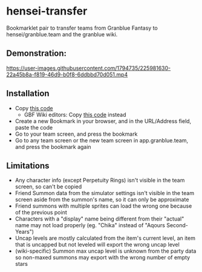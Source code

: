 # hensei-transfer

Bookmarklet pair to transfer teams from Granblue Fantasy to hensei/granblue.team
and the granblue wiki.

## Demonstration:

https://user-images.githubusercontent.com/1794735/225981630-22a45b8a-f819-46d9-b0f8-6ddbbd70d051.mp4

## Installation

- Copy
  [this code](https://raw.githubusercontent.com/Jessidhia/hensei-transfer/main/bookmarklets/aio.js)
  - GBF Wiki editors: Copy
    [this code](https://raw.githubusercontent.com/Jessidhia/hensei-transfer/main/bookmarklets/wiki.js)
    instead
- Create a new Bookmark in your browser, and in the URL/Address field, paste the
  code
- Go to your team screen, and press the bookmark
- Go to any team screen or the new team screen in app.granblue.team, and press
  the bookmark again

## Limitations

- Any character info (except Perpetuity Rings) isn't visible in the team screen,
  so can't be copied
- Friend Summon data from the simulator settings isn't visible in the team
  screen aside from the summon's name, so it can only be approximate
- Friend summons with multiple sprites can load the wrong one because of the
  previous point
- Characters with a "display" name being different from their "actual" name may
  not load properly (eg. "Chika" instead of "Aqours Second-Years")
- Uncap levels are mostly calculated from the item's current level, an item that
  is uncapped but not leveled will export the wrong uncap level
- (wiki-specific) Summon max uncap level is unknown from the party data so
  non-maxed summons may export with the wrong number of empty stars
